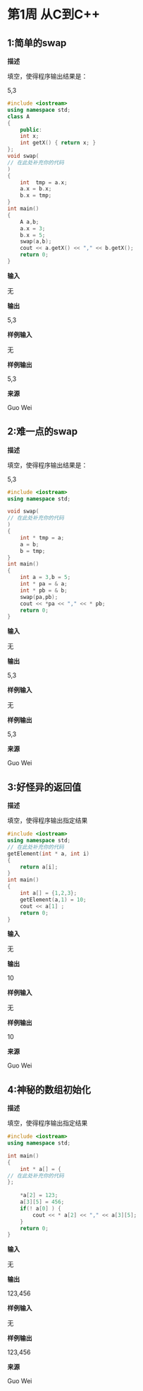 # 第1周 从C到C++

## 1:简单的swap

**描述**

填空，使得程序输出结果是：

5,3

```C++
#include <iostream>
using namespace std;
class A
{
	public:
	int x;
	int getX() { return x; }	
};
void swap(
// 在此处补充你的代码
)
{
	int  tmp = a.x;
	a.x = b.x;
	b.x = tmp;
}
int main()
{
	A a,b;
	a.x = 3;
	b.x = 5;
	swap(a,b);
	cout << a.getX() << "," << b.getX();
	return 0;
}
```

**输入**

无

**输出**

5,3

**样例输入**

无

**样例输出**

5,3

**来源**

Guo Wei

## 2:难一点的swap

**描述**

填空，使得程序输出结果是：

5,3

```C++
#include <iostream>
using namespace std;

void swap(
// 在此处补充你的代码
)
{
	int * tmp = a;
	a = b;
	b = tmp;
}
int main()
{
	int a = 3,b = 5;
	int * pa = & a;
	int * pb = & b;
	swap(pa,pb);
	cout << *pa << "," << * pb;
	return 0;
}
```

**输入**

无

**输出**

5,3

**样例输入**

无

**样例输出**

5,3

**来源**

Guo Wei

## 3:好怪异的返回值

**描述**

填空，使得程序输出指定结果

```C++
#include <iostream>
using namespace std;
// 在此处补充你的代码
getElement(int * a, int i)
{
	return a[i];
}
int main()
{
	int a[] = {1,2,3};
	getElement(a,1) = 10;
	cout << a[1] ;
	return 0;
}
```

**输入**

无

**输出**

10

**样例输入**

无

**样例输出**

10

**来源**

Guo Wei

## 4:神秘的数组初始化

**描述**

填空，使得程序输出指定结果

```C++
#include <iostream>
using namespace std;

int main()
{
	int * a[] = {
// 在此处补充你的代码
};
	
	*a[2] = 123;
	a[3][5] = 456;
	if(! a[0] ) {
		cout << * a[2] << "," << a[3][5];
	}
	return 0;
}
```

**输入**

无

**输出**

123,456

**样例输入**

无

**样例输出**

123,456

**来源**

Guo Wei

